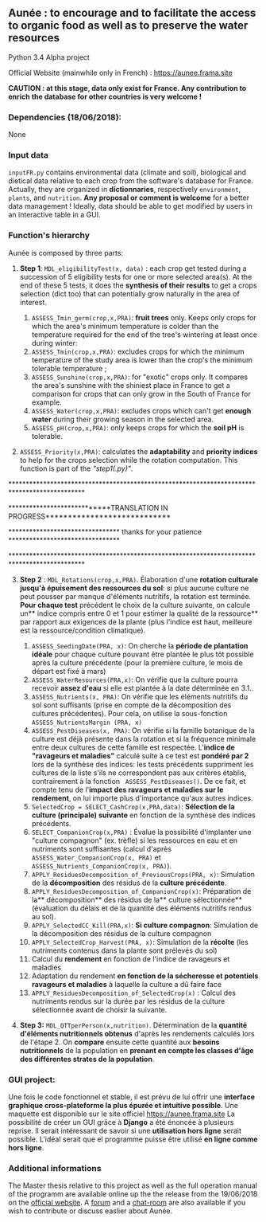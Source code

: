 ## Aunée : to encourage and to facilitate the access to organic food as well as to preserve the water resources

Python 3.4
Alpha project


Official Website (mainwhile only in French) : https://aunee.frama.site

**CAUTION : at this stage, data only exist for France. Any contribution to enrich the database for other countries is very welcome !**



### Dependencies (18/06/2018):
None


### Input data
`inputFR.py` contains environmental data (climate and soil), biological and dietical data relative to each crop from the software's database for France. Actually, they are organized in **dictionnaries**, respectively  `environment`, `plants`, and `nutrition`. **Any proposal or comment is welcome** for a better data management ! Ideally, data should be able to get modified by users in an interactive table in a GUI.


### Function's hierarchy
Aunée is composed by three parts:
1. **Step 1**: `MDL_eligibilityTest(x, data)` : each crop get tested during a succession of 5 eligibility tests for one or more selected area(s). At the end of these 5 tests, it does the **synthesis of their results** to get a crops selection (dict too) that can potentially grow naturally in the area of interest.
   1. `ASSESS_Tmin_germ(crop,x,PRA)`: **fruit trees** only. Keeps only crops for which the area's minimum temperature is colder than the temperature required for the end of the tree's wintering at least once during winter:
   2. `ASSESS_Tmin(crop,x,PRA)`: excludes crops for which the minimum temperature of the study area is lower than the crop's the minimum tolerable temperature ;
   3. `ASSESS_Sunshine(crop,x,PRA)`: for "exotic" crops only. It compares the area's sunshine with the shiniest place in France to get a comparison for crops that can only grow in the South of France for example.
   4. `ASSESS_Water(crop,x,PRA)`: excludes crops which can't get **enough water** during their growing season in the selected area.
   5. `ASSESS_pH(crop,x,PRA)`: only keeps crops for which the **soil pH** is tolerable.
   
   
2. `ASSESS_Priority(x,PRA)`: calculates the **adaptability** and **priority indices** to help for the crops selection while the rotation computation. This function is part of the _"step1(.py)"_.


\*\*\*\*\*\*\*\*\*\*\*\*\*\*\*\*\*\*\*\*\*\*\*\*\*\*\*\*\*\*\*\*\*\*\*\*\*\*\*\*\*\*\*\*\*\*\*\*\*\*\*\*\*\*\*\*\*\*\*\*\*\*\*\*\*\*\*\*\*\*\*\*\*\*\*\*\*\*\*\*\*\*\*\*\*\*\*\*\*\*\*\*\*

\*\*\*\*\*\*\*\*\*\*\*\*\*\*\*\*\*\*\*\*\*\*\*\*\*\*\*\*TRANSLATION IN PROGRESS\*\*\*\*\*\*\*\*\*\*\*\*\*\*\*\*\*\*\*\*\*\*\*\*\*\*\*\*

\*\*\*\*\*\*\*\*\*\*\*\*\*\*\*\*\*\*\*\*\*\*\*\*\*\*\*\*\*\*\*\* thanks for your patience \*\*\*\*\*\*\*\*\*\*\*\*\*\*\*\*\*\*\*\*\*\*\*\*\*\*\*\*\*\*\*\*

\*\*\*\*\*\*\*\*\*\*\*\*\*\*\*\*\*\*\*\*\*\*\*\*\*\*\*\*\*\*\*\*\*\*\*\*\*\*\*\*\*\*\*\*\*\*\*\*\*\*\*\*\*\*\*\*\*\*\*\*\*\*\*\*\*\*\*\*\*\*\*\*\*\*\*\*\*\*\*\*\*\*\*\*\*\*\*\*\*\*\*\*\*


3. **Step 2** : `MDL_Rotations(crop,x,PRA)`. Élaboration d'une **rotation culturale jusqu'à épuisement des ressources du sol**: si plus aucune culture ne peut pousser par manque d'éléments nutritifs, la rotation est terminée. **Pour chaque test** précédent le choix de la culture suivante, on calcule un** indice compris entre 0 et 1 pour estimer la qualité de la ressource** par rapport aux exigences de la plante (plus l'indice est haut, meilleure est la ressource/condition climatique).
   1. `ASSESS_SeedingDate(PRA, x)`: On cherche la **période de plantation idéale** pour chaque culture pouvant être plantée le plus tôt possible après la culture précédente (pour la première culture, le mois de départ est fixé à mars)
   2. `ASSESS_WaterResources(PRA,x)`: On vérifie que la culture pourra recevoir **assez d'eau** si elle est plantée à la date déterminée en 3.1..
   3. `ASSESS_Nutrients(x, PRA)`: On vérifie que les éléments nutritifs du sol sont suffisants (prise en compte de la décomposition des cultures précédentes). Pour cela, on utilise la sous-fonction `ASSESS_NutrientsMargin (PRA, x)`
   4. `ASSESS_PestDiseases(x, PRA)`: On vérifie si la famille botanique de la culture est déjà présente dans la rotation et si la fréquence minimale entre deux cultures de cette famille est respectée. L'**indice de "ravageurs et maladies"** calculé suite à ce test est **pondéré par 2** lors de la synthèse des indices: les tests précédents suppriment les cultures de la liste s'ils ne correspondent pas aux critères établis, contrairement à la fonction ` ASSESS_PestDiseases()`. De ce fait, et compte tenu de l'**impact des ravageurs et maladies sur le rendement**, on lui importe plus d'importance qu'aux autres indices.
   5. `SelectedCrop = SELECT_CashCrop(x,PRA,data)`: **Sélection de la culture (principale) suivante** en fonction de la synthèse des indices précédents.
   6. `SELECT_CompanionCrop(x,PRA)` : Évalue la possibilité d'implanter une "culture compagnon" (ex. trèfle) si les ressources en eau et en nutriments sont suffisantes (calcul d'après `ASSESS_Water_CompanionCrop(x, PRA)` et `ASSESS_Nutrients_CompanionCrop(x, PRA)`).
   7. `APPLY_ResiduesDecomposition_of_PreviousCrops(PRA, x)`: Simulation de la **décomposition** des résidus de la **culture précédente**.
   8. `APPLY_ResiduesDecomposition_of_CompanionCrop(x)`: Préparation de la** décomposition** des résidus de la** culture sélectionnée** (évaluation du délais et de la quantité des éléments nutritifs rendus au sol).
   9. `APPLY_SelectedCC_Kill(PRA,x)`: **Si culture compagnon**: Simulation de la décomposition des résidus de la culture compagnon
   10. `APPLY_SelectedCrop_Harvest(PRA, x)`: Simulation de la **récolte** (les nutriments contenus dans la plante sont prélevés du sol)
   11. Calcul du **rendement** en fonction de l'indice de ravageurs et maladies
   12. Adaptation du rendement **en fonction de la sécheresse et potentiels ravageurs et maladies** à laquelle la culture a dû faire face
   13. `APPLY_ResiduesDecomposition_of_SelectedCrop(x)` : Calcul des nutriments rendus sur la durée par les résidus de la culture sélectionnée avant de choisir la suivante.
   
   
4. **Step 3:** `MDL_QTTperPerson(x,nutrition)`. Détermination de la **quantité d'éléments nutritionnels obtenus** d'après les rendements calculés lors de l'étape 2. On **compare** ensuite cette quantité aux **besoins nutritionnels** de la population en **prenant en compte les classes d'âge des différentes strates de la population**.



### GUI project:
Une fois le code fonctionnel et stable, il est prévu de lui offrir une **interface graphique cross-plateforme la plus épurée et intuitive possible**. Une maquette est disponible sur le site officiel https://aunee.frama.site 
La possibilité de créer un GUI grâce à **Django** a été énoncée à plusieurs reprise. Il serait intéressant de savoir si une **utilisation hors ligne** serait possible. L'idéal serait que el programme puisse être utilisé **en ligne comme hors ligne**.



### Additional informations
The Master thesis relative to this project as well as the full operation manual of the programm are available online up the the release from the 19/06/2018 on the [official website](https://aunee.frama.site/downloads).
A [forum](https://aunee.frama.site/forum) and a [chat-room](https://riot.im/app/#/room/!YFmzdHPDCsNrHQQsUW:matrix.org) are also available if you wish to contribute or discuss easlier about Aunée.
